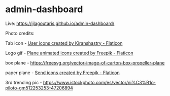 # admin-dashboard

Live: https://jjlagoutaris.github.io/admin-dashboard/

Photo credits:

Tab icon - <a href="https://www.flaticon.com/free-icons/user" title="user icons">User icons created by Kiranshastry - Flaticon</a>

Logo gif - <a href="https://www.flaticon.com/free-animated-icons/plane" title="plane animated icons">Plane animated icons created by Freepik - Flaticon</a>

box plane - https://freesvg.org/vector-image-of-carton-box-propeller-plane

paper plane - <a href="https://www.flaticon.com/free-icons/send" title="send icons">Send icons created by Freepik - Flaticon</a>

3rd trending pic - https://www.istockphoto.com/es/vector/ni%C3%B1o-piloto-gm512253253-47206894
